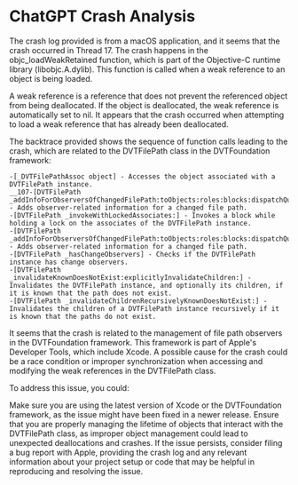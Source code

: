 ChatGPT Crash Analysis
==============

The crash log provided is from a macOS application, and it seems that the crash occurred in Thread 17. The crash happens in the objc_loadWeakRetained function, which is part of the Objective-C runtime library (libobjc.A.dylib). This function is called when a weak reference to an object is being loaded.

A weak reference is a reference that does not prevent the referenced object from being deallocated. If the object is deallocated, the weak reference is automatically set to nil. It appears that the crash occurred when attempting to load a weak reference that has already been deallocated.

The backtrace provided shows the sequence of function calls leading to the crash, which are related to the DVTFilePath class in the DVTFoundation framework:
```
-[_DVTFilePathAssoc object] - Accesses the object associated with a DVTFilePath instance.
__107-[DVTFilePath _addInfoForObserversOfChangedFilePath:toObjects:roles:blocks:dispatchQueues:operationQueues:]_block_invoke - Adds observer-related information for a changed file path.
-[DVTFilePath _invokeWithLockedAssociates:] - Invokes a block while holding a lock on the associates of the DVTFilePath instance.
-[DVTFilePath _addInfoForObserversOfChangedFilePath:toObjects:roles:blocks:dispatchQueues:operationQueues:] - Adds observer-related information for a changed file path.
-[DVTFilePath _hasChangeObservers] - Checks if the DVTFilePath instance has change observers.
-[DVTFilePath _invalidateKnownDoesNotExist:explicitlyInvalidateChildren:] - Invalidates the DVTFilePath instance, and optionally its children, if it is known that the path does not exist.
-[DVTFilePath _invalidateChildrenRecursivelyKnownDoesNotExist:] - Invalidates the children of a DVTFilePath instance recursively if it is known that the paths do not exist.
```

It seems that the crash is related to the management of file path observers in the DVTFoundation framework. This framework is part of Apple's Developer Tools, which include Xcode. A possible cause for the crash could be a race condition or improper synchronization when accessing and modifying the weak references in the DVTFilePath class.

To address this issue, you could:

Make sure you are using the latest version of Xcode or the DVTFoundation framework, as the issue might have been fixed in a newer release.
Ensure that you are properly managing the lifetime of objects that interact with the DVTFilePath class, as improper object management could lead to unexpected deallocations and crashes.
If the issue persists, consider filing a bug report with Apple, providing the crash log and any relevant information about your project setup or code that may be helpful in reproducing and resolving the issue.

